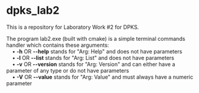 # dpks_lab2
This is a repository for Laboratory Work #2 for DPKS.

The program lab2.exe (built with cmake) is a simple terminal commands handler which contains these arguments:<br>
&nbsp;&nbsp;&nbsp;&nbsp;• <b>-h</b> OR <b>--help</b> stands for "Arg: Help" and does not have parameters<br>
&nbsp;&nbsp;&nbsp;&nbsp;• <b>-l</b> OR <b>--list</b> stands for "Arg: List" and does not have parameters<br>
&nbsp;&nbsp;&nbsp;&nbsp;• <b>-v</b> OR <b>--version</b> stands for "Arg: Version" and can either have a parameter of any type or do not have parameters<br>
&nbsp;&nbsp;&nbsp;&nbsp;• <b>-V</b> OR <b>--value</b> stands for "Arg: Value" and must always have a numeric parameter
